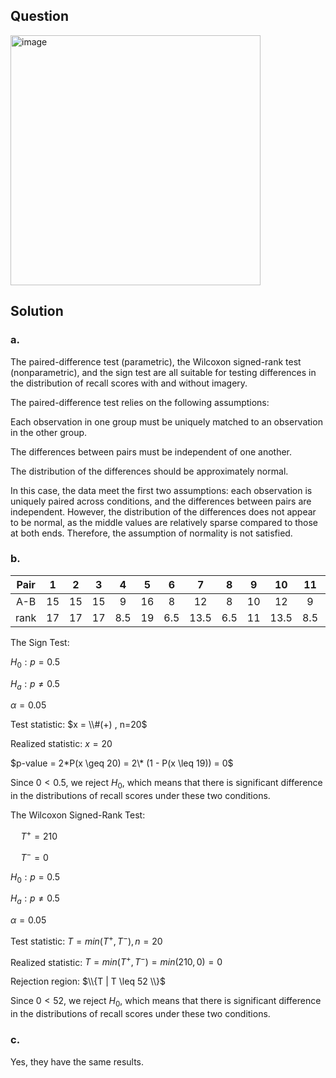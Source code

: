 ## Question

<img width="400" alt="image" src="https://github.com/user-attachments/assets/9d3bb873-9792-4aa7-8569-75a3816e7f89"  />

## Solution

### a.

The paired-difference test (parametric), the Wilcoxon signed-rank test (nonparametric), and the sign test are all suitable for testing differences in the distribution of recall scores with and without imagery.

The paired-difference test relies on the following assumptions:

Each observation in one group must be uniquely matched to an observation in the other group.

The differences between pairs must be independent of one another.

The distribution of the differences should be approximately normal.

In this case, the data meet the first two assumptions: each observation is uniquely paired across conditions, and the differences between pairs are independent. However, the distribution of the differences does not appear to be normal, as the middle values are relatively sparse compared to those at both ends. Therefore, the assumption of normality is not satisfied.


### b.

|Pair| 1 | 2 | 3 | 4 | 5 | 6 | 7  | 8 | 9 | 10 | 11| 12| 13| 14| 15| 16| 17| 18| 19| 20|
|:--:|:-:|:-:|:-:|:-:|:-:|:-:|:-: |:-:|:-:|:-: |:-:|:-:|:-:|:-:|:-:|:-:|:-:|:-:|:-:|:-:|
|A-B | 15| 15| 15| 9 | 16| 8 | 12 | 8 | 10| 12 | 9 | 4 | 10| 4 | 17| 13| 4 | 7 | 7 | 10|
|rank| 17| 17| 17|8.5| 19|6.5|13.5|6.5| 11|13.5|8.5| 2 | 11| 2 | 20| 15| 2 |4.5|4.5| 11|

The Sign Test:  
  
$H_0 : p = 0.5$

$H_a : p \neq 0.5$  
   
$\alpha = 0.05$  
    
Test statistic: $x = \\#(+) , n=20$  
  
Realized statistic: $x=20$  
  
$p-value = 2*P(x \geq 20) = 2\* (1 - P(x \leq 19)) = 0$

Since $0 < 0.5$, we reject $H_0$, which means that there is significant difference in the distributions of recall scores under these two conditions.

The Wilcoxon Signed-Rank Test:  

$\quad T^+ = 210$  
  
$\quad T^- = 0$  
  
$H_0 : p = 0.5$ 

$H_a : p \neq 0.5$  
   
$\alpha = 0.05$  
    
Test statistic: $T = min(T^+, T^-) , n=20$  
  
Realized statistic: $T = min(T^+, T^-) = min(210,0) = 0$  
  
Rejection region: $\\{T | T \leq 52 \\}$    
  
Since $0 < 52$, we reject $H_0$, which means that there is significant difference in the distributions of recall scores under these two conditions.  

### c.

Yes, they have the same results.
